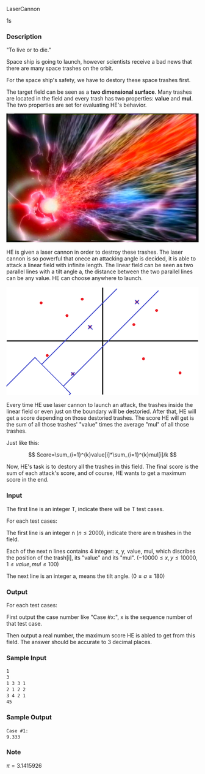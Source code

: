 LaserCannon

1s

### Description

"To live or to die."

Space ship is going to launch, however scientists receive a bad news that there are many space trashes on the orbit.

For the space ship's safety, we have to destory these space trashes first.

The target field can be seen as a **two dimensional surface**. Many trashes are located in the field and every trash has two properties: **value** and **mul**. The two properties are set for evaluating HE's behavior.

![](lc1.jpg)

HE is given a laser cannon in order to destroy these trashes. The laser cannon is so powerful that onece an attacking angle is decided, it is able to attack a linear field with infinite length. The linear field can be seen as two parallel lines with a tilt angle a, the distance between the two parallel lines can be any value. HE can choose anywhere to launch.

![](lc2.png)

Every time HE use laser cannon to launch an attack, the trashes inside the linear field or even just on the boundary will be destoried. After that, HE will get a score depending on those destoried trashes. The score HE will get is the sum of all those trashes' "value" times the average "mul" of all those trashes.

Just like this:

$$
Score=\sum_{i=1}^{k}value[i]*\sum_{i=1}^{k}mul[i]/k
$$

Now, HE's task is to destory all the trashes in this field. The final score is the sum of each attack's score, and of course, HE wants to get a maximum score in the end.

### Input

The first line is an integer T, indicate there will be T test cases.

For each test cases:

The first line is an integer n ($n\le2000$), indicate there are n trashes in the field.

Each of the next n lines contains 4 integer: x, y, value, mul,  which discribes the position of the trash[i], its "value" and its "mul". ($-10000\le x,y\le10000, 1\le value,mul\le100$)

The next line is an integer a, means the tilt angle. ($0\le a\le 180$)

### Output

For each test cases:

First output the case number like "Case #x:", x is the sequence number of that test case.

Then output a real number, the maximum score HE is abled to get from this field. The answer should be accurate to 3 decimal places.

### Sample Input

```
1
3
1 3 3 1
2 1 2 2
3 4 2 1
45
```

### Sample Output

```
Case #1:
9.333
```

### Note

$\pi=3.1415926$